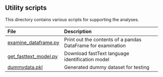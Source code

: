 ## Utility scripts

This directory contains various scripts for supporting the analyses.

| File | Description |
| :-------- | :---------- |
| [examine_dataframe.py](examine_dataframe.py) | Print out the contents of a pandas DataFrame for examination |
| [get_fasttext_model.py](get_fasttext_model.py) | Download fastText language identification model |
| [dummydata.pkl](dummydata.pkl) | Generated dummy dataset for testing |

